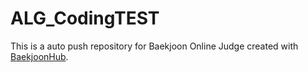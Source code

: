 # ALG_CodingTEST
This is a auto push repository for Baekjoon Online Judge created with [BaekjoonHub](https://github.com/BaekjoonHub/BaekjoonHub).
